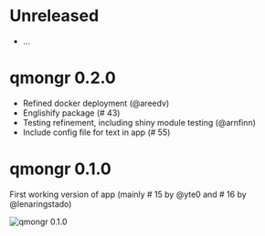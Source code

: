 # Unreleased

* ...

# qmongr 0.2.0

* Refined docker deployment (@areedv)
* Englishify package (# 43)
* Testing refinement, including shiny module testing (@arnfinn)
* Include config file for text in app (# 55)

# qmongr 0.1.0

First working version of app (mainly # 15 by @yte0 and # 16 by @lenaringstado)

![qmongr 0.1.0](https://user-images.githubusercontent.com/136346/74818563-2b035c00-52ff-11ea-999a-a3a0630eeb5f.png)
